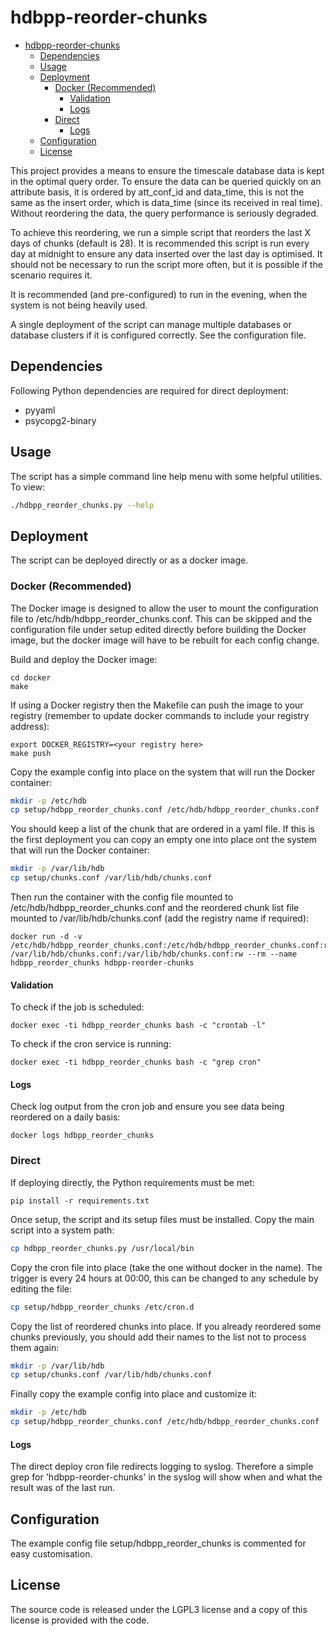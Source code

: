 # hdbpp-reorder-chunks

- [hdbpp-reorder-chunks](#hdbpp-reorder-chunks)
  - [Dependencies](#Dependencies)
  - [Usage](#Usage)
  - [Deployment](#Deployment)
    - [Docker (Recommended)](#Docker-Recommended)
      - [Validation](#Validation)
      - [Logs](#Logs)
    - [Direct](#Direct)
      - [Logs](#Logs-1)
  - [Configuration](#Configuration)
  - [License](#License)

This project provides a means to ensure the timescale database data is kept in the optimal query order. To ensure the data can be queried quickly on an attribute basis, it is ordered by att_conf_id and data_time, this is not the same as the insert order, which is data_time (since its received in real time). Without reordering the data, the query performance is seriously degraded.

To achieve this reordering, we run a simple script that reorders the last X days of chunks (default is 28). It is recommended this script is run every day at midnight to ensure any data inserted over the last day is optimised. It should not be necessary to run the script more often, but it is possible if the scenario requires it.

It is recommended (and pre-configured) to run in the evening, when the system is not being heavily used.

A single deployment of the script can manage multiple databases or database clusters if it is configured correctly. See the configuration file.

## Dependencies

Following Python dependencies are required for direct deployment:

* pyyaml
* psycopg2-binary

## Usage

The script has a simple command line help menu with some helpful utilities. To view:

```bash
./hdbpp_reorder_chunks.py --help
```

## Deployment

The script can be deployed directly or as a docker image.

### Docker (Recommended)

The Docker image is designed to allow the user to mount the configuration file to /etc/hdb/hdbpp_reorder_chunks.conf. This can be skipped and the configuration file under setup edited directly before building the Docker image, but the docker image will have to be rebuilt for each config change.

Build and deploy the Docker image:

```
cd docker
make
```

If using a Docker registry then the Makefile can push the image to your registry (remember to update docker commands to include your registry address):

```
export DOCKER_REGISTRY=<your registry here>
make push
```

Copy the example config into place on the system that will run the Docker container:

```bash
mkdir -p /etc/hdb
cp setup/hdbpp_reorder_chunks.conf /etc/hdb/hdbpp_reorder_chunks.conf
```

You should keep a list of the chunk that are ordered in a yaml file. If this is the first deployment you can copy an empty one into place ont the system that will run the Docker container:

```bash
mkdir -p /var/lib/hdb
cp setup/chunks.conf /var/lib/hdb/chunks.conf
```

Then run the container with the config file mounted to /etc/hdb/hdbpp_reorder_chunks.conf and the reordered chunk list file mounted to /var/lib/hdb/chunks.conf (add the registry name if required):

```
docker run -d -v /etc/hdb/hdbpp_reorder_chunks.conf:/etc/hdb/hdbpp_reorder_chunks.conf:ro /var/lib/hdb/chunks.conf:/var/lib/hdb/chunks.conf:rw --rm --name hdbpp_reorder_chunks hdbpp-reorder-chunks
```

#### Validation

To check if the job is scheduled:

```
docker exec -ti hdbpp_reorder_chunks bash -c "crontab -l"
```

To check if the cron service is running:

```
docker exec -ti hdbpp_reorder_chunks bash -c "grep cron"
```

#### Logs

Check log output from the cron job and ensure you see data being reordered on a daily basis:

```
docker logs hdbpp_reorder_chunks
```

### Direct

If deploying directly, the Python requirements must be met:

```
pip install -r requirements.txt
```

Once setup, the script and its setup files must be installed. Copy the main script into a system path:

```bash
cp hdbpp_reorder_chunks.py /usr/local/bin
```

Copy the cron file into place (take the one without docker in the name). The trigger is every 24 hours at 00:00, this can be changed to any schedule by editing the file:

```bash
cp setup/hdbpp_reorder_chunks /etc/cron.d
```

Copy the list of reordered chunks into place. If you already reordered some chunks previously, you should add their names to the list not to process them again:

```bash
mkdir -p /var/lib/hdb
cp setup/chunks.conf /var/lib/hdb/chunks.conf
```

Finally copy the example config into place and customize it:

```bash
mkdir -p /etc/hdb
cp setup/hdbpp_reorder_chunks.conf /etc/hdb/hdbpp_reorder_chunks.conf
```

#### Logs

The direct deploy cron file redirects logging to syslog. Therefore a simple grep for 'hdbpp-reorder-chunks' in the syslog will show when and what the result was of the last run.

## Configuration

The example config file setup/hdbpp_reorder_chunks is commented for easy customisation.

## License

The source code is released under the LGPL3 license and a copy of this license is provided with the code.

